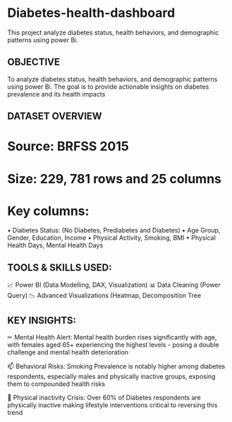 # Diabetes-health-dashboard
This project analyze diabetes status, health behaviors, and demographic patterns using power Bi.

## OBJECTIVE
To analyze diabetes status, health behaviors, and demographic patterns using power Bi. The goal is to provide actionable insights on diabetes prevalence and its health impacts

## DATASET OVERVIEW
# Source: BRFSS 2015
# Size: 229, 781 rows and 25 columns
# Key columns:
•	Diabetes Status: (No Diabetes, Prediabetes and Diabetes)
•	Age Group, Gender, Education, Income
•	Physical Activity, Smoking, BMI
•	Physical Health Days, Mental Health Days

## TOOLS & SKILLS USED:
📈	Power BI (Data Modelling, DAX, Visualization)
📊	Data Cleaning (Power Query)
📉	Advanced Visualizations (Heatmap, Decomposition Tree

## KEY INSIGHTS:
✂	Mental Health Alert: Mental health burden rises significantly with age, with females aged 65+ experiencing the highest levels - posing a double challenge and mental health deterioration

📫	Behavioral Risks: Smoking Prevalence is notably higher among diabetes respondents, especially males and physically inactive groups, exposing them to compounded health risks

📝	Physical inactivity Crisis: Over 60% of Diabetes respondents are physically inactive making lifestyle interventions critical to reversing this trend
